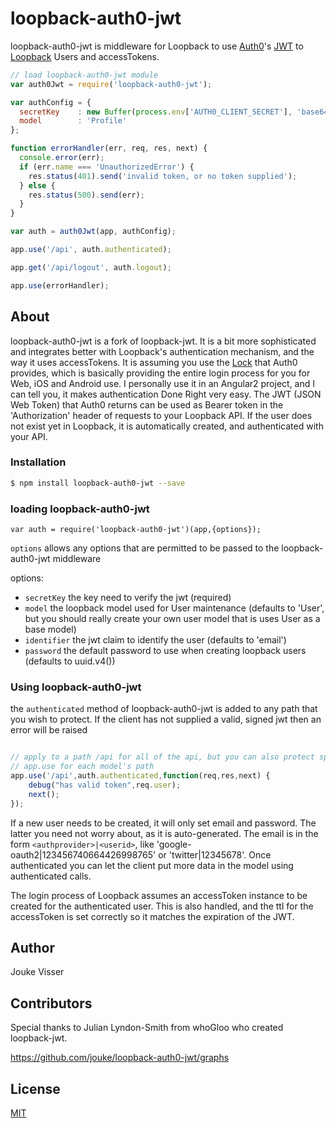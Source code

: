 # loopback-auth0-jwt

  loopback-auth0-jwt is middleware for Loopback to use [Auth0](https://auth0.com/)'s [JWT](https://www.jwt.io) to [Loopback](https://loopback.io/) Users and accessTokens.

```js
// load loopback-auth0-jwt module
var auth0Jwt = require('loopback-auth0-jwt');

var authConfig = {
  secretKey    : new Buffer(process.env['AUTH0_CLIENT_SECRET'], 'base64'),
  model        : 'Profile'
};

function errorHandler(err, req, res, next) {
  console.error(err);
  if (err.name === 'UnauthorizedError') {
    res.status(401).send('invalid token, or no token supplied');
  } else {
    res.status(500).send(err);
  }
}

var auth = auth0Jwt(app, authConfig);

app.use('/api', auth.authenticated);

app.get('/api/logout', auth.logout);

app.use(errorHandler);


```

## About

loopback-auth0-jwt is a fork of loopback-jwt. It is a bit more sophisticated and integrates better with Loopback's 
authentication mechanism, and the way it uses accessTokens.
It is assuming you use the [Lock](https://auth0.com/docs/libraries/lock) that Auth0 provides, which is basically providing 
the entire login process for you for Web, iOS and Android use. I personally use it in an Angular2 project, and I can tell you,
it makes authentication Done Right very easy.
The JWT (JSON Web Token) that Auth0 returns can be used as Bearer token in the 'Authorization' header of requests to your
Loopback API. If the user does not exist yet in Loopback, it is automatically created, and authenticated with your API.


### Installation

```sh
$ npm install loopback-auth0-jwt --save
```

### loading loopback-auth0-jwt

`var auth = require('loopback-auth0-jwt')(app,{options});`

`options` allows any options that are permitted to be passed to the loopback-auth0-jwt middleware


options:
- `secretKey` the key need to verify the jwt (required)
- `model` the loopback model used for User maintenance (defaults to 'User', but you should really create your own user model that is uses User as a base model)
- `identifier` the jwt claim to identify the user (defaults to 'email')
- `password` the default password to use when creating loopback users (defaults to uuid.v4())

### Using loopback-auth0-jwt

the `authenticated` method of loopback-auth0-jwt is added to any path that you wish to protect. If the client has not supplied a valid, signed jwt then an error will be raised

```js

// apply to a path /api for all of the api, but you can also protect specific models here and repeat the
// app.use for each model's path
app.use('/api',auth.authenticated,function(req,res,next) {
    debug("has valid token",req.user);
    next();
});
```

If a new user needs to be created, it will only set email and password. The latter you need not worry about, as it is auto-generated.
 The email is in the form `<authprovider>|<userid>`, like 'google-oauth2|123456740664426998765' or 'twitter|12345678'.
 Once authenticated you can let the client put more data in the model using authenticated calls.
 
The login process of Loopback assumes an accessToken instance to be created for the authenticated user. This is also handled, and the 
ttl for the accessToken is set correctly so it matches the expiration of the JWT.

## Author

Jouke Visser

## Contributors

 Special thanks to Julian Lyndon-Smith from whoGloo who created loopback-jwt.

 https://github.com/jouke/loopback-auth0-jwt/graphs

## License

[MIT](LICENSE)

